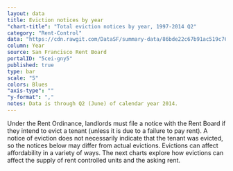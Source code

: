 ```yaml
---
layout: data
title: Eviction notices by year
"chart-title": "Total eviction notices by year, 1997-2014 Q2"
category: "Rent-Control"
data: "https://cdn.rawgit.com/DataSF/summary-data/86bde22c67b91ac519c760b2a16549935ac58816/eviction_notices_over_time.csv"
column: Year
source: San Francisco Rent Board
portalID: "5cei-gny5"
published: true
type: bar
scale: "5"
colors: Blues
"axis-type": ""
"y-format": ","
notes: Data is through Q2 (June) of calendar year 2014.
---
```


Under the Rent Ordinance, landlords must file a notice with the Rent Board if they intend to evict a tenant (unless it is due to a failure to pay rent). A notice of eviction does not necessarily indicate that the tenant was evicted, so the notices below may differ from actual evictions. Evictions can affect affordability in a variety of ways. The next charts explore how evictions can affect the supply of rent controlled units and the asking rent.